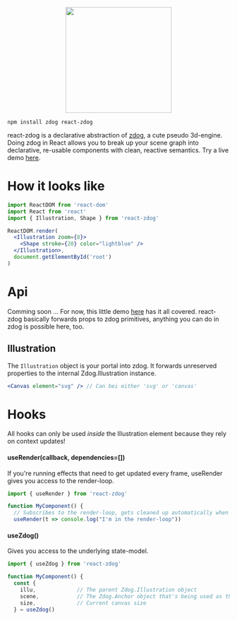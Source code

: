 <p align="center">
  <img src="https://imgur.com/THk95vU.png" width="240" />
</p>

    npm install zdog react-zdog

react-zdog is a declarative abstraction of [zdog](https://zzz.dog/), a cute pseudo 3d-engine. Doing zdog in React allows you to break up your scene graph into declarative, re-usable components with clean, reactive semantics. Try a live demo [here](https://codesandbox.io/s/nervous-feather-vk9uh).

# How it looks like

```jsx
import ReactDOM from 'react-dom'
import React from 'react'
import { Illustration, Shape } from 'react-zdog'

ReactDOM.render(
  <Illustration zoom={8}>
    <Shape stroke={20} color="lightblue" />
  </Illustration>,
  document.getElementById('root')
)
```

# Api

Comming soon ... For now, this little demo [here](https://codesandbox.io/s/nervous-feather-vk9uh) has it all covered. react-zdog basically forwards props to zdog primitives, anything you can do in zdog is possible here, too.

## Illustration

The `Illustration` object is your portal into zdog. It forwards unreserved properties to the internal Zdog.Illustration instance.

```jsx
<Canvas element="svg" /> // Can bei either 'svg' or 'canvas'
```

# Hooks

All hooks can only be used _inside_ the Illustration element because they rely on context updates!

#### useRender(callback, dependencies=[])

If you're running effects that need to get updated every frame, useRender gives you access to the render-loop.

```jsx
import { useRender } from 'react-zdog'

function MyComponent() {
  // Subscribes to the render-loop, gets cleaned up automatically when the component unmounts
  useRender(t => console.log("I'm in the render-loop"))
```

#### useZdog()

Gives you access to the underlying state-model.

```jsx
import { useZdog } from 'react-zdog'

function MyComponent() {
  const {
    illu,             // The parent Zdog.Illustration object
    scene,            // The Zdog.Anchor object that's being used as the default scene
    size,             // Current canvas size
  } = useZdog()
```
